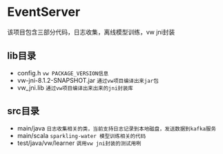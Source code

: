 # EventServer
该项目包含三部分代码，日志收集，离线模型训练，vw jni封装
## lib目录
* config.h
``vw PACKAGE_VERSION信息``
* vw-jni-8.1.2-SNAPSHOT.jar
``通过vw项目编译出来jar包``
* vw_jni.lib
``通过vw项目编译出来出来的jni封装库``

## src目录
* main/java
`` 日志收集相关的类，当前支持日志记录到本地磁盘，发送数据到kafka服务 ``
* main/scala
`` sparkling-water 模型训练相关的代码 ``
* test/java/vw/learner
`` 调用vw jni封装的测试用咧 ``